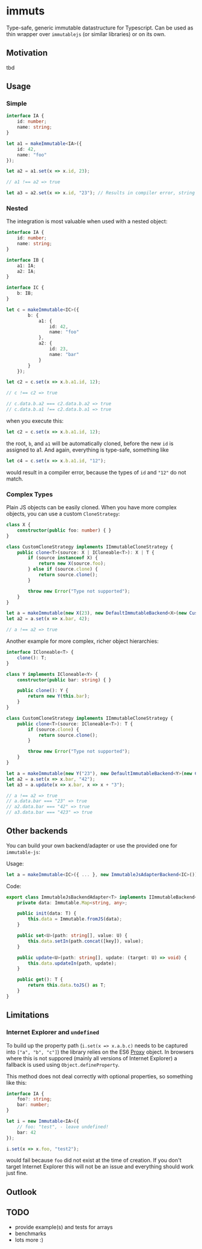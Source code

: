 immuts
=====

Type-safe, generic immutable datastructure for Typescript. Can be used as thin wrapper over `immutablejs` (or similar libraries) or on its own. 

## Motivation

tbd

## Usage 

### Simple

```TypeScript
interface IA {
    id: number;
    name: string;
}

let a1 = makeImmutable<IA>({  
    id: 42,
    name: "foo"
});

let a2 = a1.set(x => x.id, 23);

// a1 !== a2 => true

let a3 = a2.set(x => x.id, "23"); // Results in compiler error, string cannot be assigned to number 
```

### Nested  

The integration is most valuable when used with a nested object: 

```TypeScript
interface IA {
    id: number;
    name: string;
}

interface IB {
    a1: IA;
    a2: IA;
}

interface IC {
    b: IB;
}

let c = makeImmutable<IC>({
        b: {
            a1: {  
                id: 42,
                name: "foo"
            }, 
            a2: {
                id: 23,
                name: "bar"
            }
        }
    });

let c2 = c.set(x => x.b.a1.id, 12);

// c !== c2 => true

// c.data.b.a2 === c2.data.b.a2 => true
// c.data.b.a1 !== c2.data.b.a1 => true
```

when you execute this:

```TypeScript
let c2 = c.set(x => x.b.a1.id, 12);
```

the root, `b`, and `a1` will be automatically cloned, before the new `id` is assigned to a1. And again, everything is type-safe, something like
```TypeScript
let c4 = c.set(x => x.b.a1.id, "12");
``` 
would result in a compiler error, because the types of `id` and `"12"` do not match. 

### Complex Types

Plain JS objects can be easily cloned. When you have more complex objects, you can use a custom `CloneStrategy`:

```TypeScript
class X {
    constructor(public foo: number) { }
}

class CustomCloneStrategy implements IImmutableCloneStrategy {
    public clone<T>(source: X | ICloneable<T>): X | T {
        if (source instanceof X) {
            return new X(source.foo);
        } else if (source.clone) {
            return source.clone();
        }

        throw new Error("Type not supported");
    }
}

let a = makeImmutable(new X(23), new DefaultImmutableBackend<X>(new CustomCloneStrategy());
let a2 = a.set(x => x.bar, 42);

// a !== a2 => true
```

Another example for more complex, richer object hierarchies: 

```TypeScript
interface ICloneable<T> {
    clone(): T;
}

class Y implements ICloneable<Y> {
    constructor(public bar: string) { }

    public clone(): Y {
        return new Y(this.bar);
    }
}

class CustomCloneStrategy implements IImmutableCloneStrategy {
    public clone<T>(source: ICloneable<T>): T {
        if (source.clone) {
            return source.clone();
        }

        throw new Error("Type not supported");
    }
}

let a = makeImmutable(new Y("23"), new DefaultImmutableBackend<Y>(new CustomCloneStrategy()));
let a2 = a.set(x => x.bar, "42");
let a3 = a.update(x => x.bar, x => x + "3");

// a !== a2 => true
// a.data.bar === "23" => true
// a2.data.bar === "42" => true
// a3.data.bar === "423" => true
```

## Other backends

You can build your own backend/adapter or use the provided one for `immutable-js`: 

Usage: 

```TypeScript
let a = makeImmutable<IC>({ ... }, new ImmutableJsAdapterBackend<IC>());
```

Code:
```TypeScript
export class ImmutableJsBackendAdapter<T> implements IImmutableBackend<T> {
    private data: Immutable.Map<string, any>;

    public init(data: T) {
        this.data = Immutable.fromJS(data);
    }

    public set<U>(path: string[], value: U) {
        this.data.setIn(path.concat([key]), value);
    }

    public update<U>(path: string[], update: (target: U) => void) {
        this.data.updateIn(path, update);
    }

    public get(): T {
        return this.data.toJS() as T;
    }
}
```

## Limitations

### Internet Explorer and `undefined`

To build up the property path (`i.set(x => x.a.b.c)` needs to be captured into `["a", "b", "c"]`) the library relies on the ES6 [Proxy](https://developer.mozilla.org/en-US/docs/Web/JavaScript/Reference/Global_Objects/Proxy) object. In browsers where this is not suppored (mainly all versions of Internet Explorer) a fallback is used using `Object.defineProperty`. 

This method does not deal correctly with optional properties, so something like this:

```TypeScript
interface IA {    
    foo?: string;
    bar: number;
}

let i = new Immutable<IA>({
    // foo: "test", - leave undefined! 
    bar: 42
});

i.set(x => x.foo, "test2");
```

would fail because `foo` did not exist at the time of creation. If you don't target Internet Explorer this will not be an issue and everything should work just fine.

## Outlook


## TODO

- provide example(s) and tests for arrays
- benchmarks
- lots more :)  